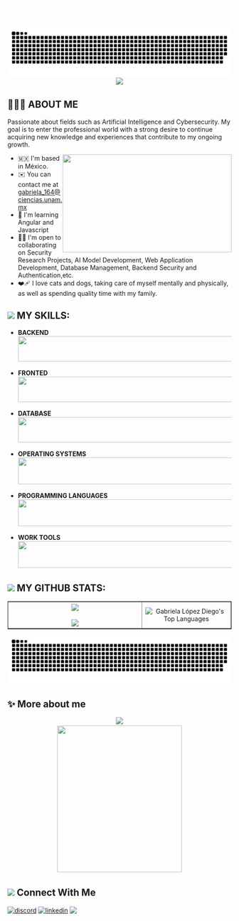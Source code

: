 <h1 align="center" style="color:#ffffff;">¡Hi, I'm Gabriela López! ✨ </h1>

<div align="center">
  <img src="https://raw.githubusercontent.com/Elanza-48/Elanza-48/main/resources/img/github-contribution-grid-snake.svg"/>
  <br>
  <img src="https://readme-typing-svg.demolab.com?font=Fira+Code&size=22&duration=3000&pause=200&color=F6C140&random=false&width=435&lines=Computer+Science+Student;At+Faculty+of+Science%2C+UNAM" width="450">
  <br>
</div>


## 👩🏻‍💼 ABOUT ME 

 Passionate about fields such as Artificial Intelligence and Cybersecurity. My goal is to enter
the professional world with a strong desire to continue acquiring new knowledge and experiences that contribute to my ongoing growth.

<img align="right" src="https://i.giphy.com/media/v1.Y2lkPTc5MGI3NjExd2tmYzYwbmFndHZvYWZ4dXM3eTkydmowY2Y5ZnUybDBwczF3dWVpaCZlcD12MV9pbnRlcm5hbF9naWZfYnlfaWQmY3Q9Zw/gaX7Jn5FVn0J2UMD4i/giphy.gif" width="380" height="220"/>

<p>  
  
* 🇲🇽  I'm based in México.
* ✉️  You can contact me at [gabriela\_164@ciencias.unam.mx](mailto:gabriela_164@ciencias.unam.mx)
* 🧠  I'm learning Angular and Javascript
* 🤝🏻  I'm open to collaborating on Security Research Projects, AI Model Development, Web Application Development, Database Management, Backend Security and Authentication,etc.
* ❤️‍🩹 I love cats and dogs, taking care of myself mentally and physically, as well as spending quality time with my family. 
</p>




## <img src = "https://media2.giphy.com/media/QssGEmpkyEOhBCb7e1/giphy.gif?cid=ecf05e47a0n3gi1bfqntqmob8g9aid1oyj2wr3ds3mg700bl&rid=giphy.gif" width = 32px>  MY SKILLS:

* **BACKEND**
  <img src="https://skillicons.dev/icons?i=django,flask,kotlin&theme=light" width="1000" height="57" />

* **FRONTED**
  <img src="https://skillicons.dev/icons?i=js,html,css,react,bootstrap&theme=dark" width="1000" height="57" />


* **DATABASE**
  <img src="https://skillicons.dev/icons?i=mysql,postgres&theme=light" width="1000" height="57" />

* **OPERATING SYSTEMS**
  <img src="https://skillicons.dev/icons?i=windows,linux,ubuntu,kali,debian,powershell&theme=dark" width="1000" height="60" />

* **PROGRAMMING LANGUAGES**
  <img src="https://skillicons.dev/icons?i=java,py,cpp,r,c,haskell&theme=dark"  width="1000" height="60"/>
  


* **WORK TOOLS**
  <img src="https://skillicons.dev/icons?i=androidstudio,docker,latex,maven,vscode,git,idea&theme=dark" width="1000" height="60"/>


## <img src="https://media.giphy.com/media/iY8CRBdQXODJSCERIr/giphy.gif" width="30px"> MY GITHUB STATS:

<table border="1" align="center">
<tr border="0">
<td width="60%" align="center">
  
  <img  align="center"  src="https://github-readme-stats.vercel.app/api?username=Gabriela164&show_icons=true&theme=radical" />
  <br></br>
  <img  align="center"  src="https://github-readme-streak-stats.herokuapp.com?user=Gabriela164&theme=radical&date_format=M%20j%5B%2C%20Y%5D" />
</td>

<td width="50%" align="center">
  <img alt="Gabriela López Diego's Top Languages" src="https://github-readme-stats.vercel.app/api/top-langs/?username=Gabriela164&langs_count=8&count_private=false&layout=compact&theme=radical&hide_border=false" /> 
  </td>
</tr>
</table>


<div align="center">
  <img src="https://raw.githubusercontent.com/Elanza-48/Elanza-48/main/resources/img/github-contribution-grid-snake.svg"/>
</div>


## ✨ More about me 

<div align="center">
    <!--profile visit count-->
    <img src="https://profile-counter.glitch.me/Gabriela164/count.svg?"  />
</div>

<div align="center">
    <!--Status spotify-->
    <img src="https://spotify-recently-played-readme.vercel.app/api?user=9a8xtjclefye0jdqhut9udb6z" width="280" height="330">
</div>

###

<!--Connect with me-->
## <img src='https://raw.githubusercontent.com/ShahriarShafin/ShahriarShafin/main/Assets/handshake.gif' width="80px" >  Connect With Me

<!--icons and links-->
<p align="left">
<a href="https://discord.com/users/1141448079644561538" target="blank"><img align="center" src="https://user-images.githubusercontent.com/88904952/234982627-019fd336-6248-453c-9b05-97c13fd1d207.png" alt="discord" height="50" width="50" /></a>
<a href="https://www.linkedin.com/in/gabriela-l%C3%B3pez-diego-8479aa316/" target="blank"><img align="center" src="https://user-images.githubusercontent.com/88904952/234979284-68c11d7f-1acc-4f0c-ac78-044e1037d7b0.png" alt="linkedin" height="50" width="50" /></a>
<a href = 'https://www.github.com/Gabriela164'> <img width = '32px' align= 'center' src="https://raw.githubusercontent.com/rahulbanerjee26/githubAboutMeGenerator/main/icons/github.svg"/></a>
</p>

